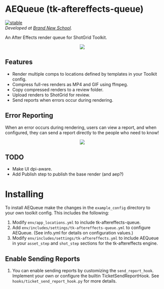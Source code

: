 # AEQueue (tk-aftereffects-queue)
[![stable](https://img.shields.io/badge/version-0.2.2-green.svg)](https://semver.org)</br>
*Developed at [Brand New School](https://brandnewschool.com).*

An After Effects render queue for ShotGrid Toolkit.

<p align="center">
    <img src="https://raw.github.com/nybrandnewschool/tk-aftereffects-queue/master/res/aequeue_demo.gif"/>
</p>

## Features
- Render multiple comps to locations defined by templates in your Toolkit config.
- Compress full-res renders as MP4 and GIF using ffmpeg.
- Copy compressed renders to a review folder.
- Upload renders to ShotGrid for review.
- Send reports when errors occur during rendering.

## Error Reporting
When an error occurs during rendering, users can view a report, and when configured, they can send a report directly to the people who need to know!

<p align="center">
    <img src="https://raw.github.com/nybrandnewschool/tk-aftereffects-queue/master/res/aequeue_demo_reporting.gif"/>
</p>

## TODO
- Make UI dpi-aware.
- Add Publish step to publish the base render (and aep?)

# Installing
To install AEQueue make the changes in the `example_config` directory to your own toolkit config. This includes the following:

1. Modify `env/app_locations.yml` to include tk-aftereffects-queue.
2. Add `env/includes/settings/tk-aftereffects-queue.yml` to configure AEQueue. (See info.yml for details on configuration values.)
3. Modify `env/includes/settings/tk-aftereffects.yml` to include AEQueue in your `asset_step` and `shot_step` sections for the tk-aftereffects engine.

## Enable Sending Reports
1. You can enable sending reports by customizing the `send_report_hook`. Implement your
own or configure the builtin TicketSendReportHook. See `hooks/ticket_send_report_hook.py` for more details.
